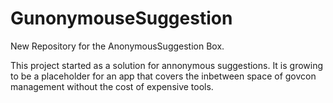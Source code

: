 # GunonymouseSuggestion
New Repository for the AnonymousSuggestion Box.

This project started as a solution for annonymous suggestions. It is growing to be a placeholder for an app that covers the inbetween space of govcon management without the cost of expensive tools. 
